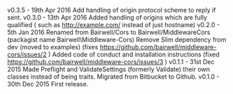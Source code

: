 v0.3.5 - 19th Apr 2016
         Add handling of origin protocol scheme to reply if sent.
v0.3.0 - 13th Apr 2016
         Added handling of origins which are fully qualified ( such as http://example.com/ instead of just hostname)
v0.2.0 - 5th Jan 2016
         Renamed from Bairwell/Cors to Bairwell/MiddlewareCors (packagist name Bairwell\Middleware-Cors)
         Remove Slim dependency from dev (moved to examples) (fixes https://github.com/bairwell/middleware-cors/issues/2 )
         Added code of conduct and installation instructions (fixed https://github.com/bairwell/middleware-cors/issues/3 )
v0.1.1 - 31st Dec 2015
         Made Preflight and ValidateSettings (formerly Validate) their own classes instead of being traits.
         Migrated from Bitbucket to Github.
v0.1.0 - 30th Dec 2015
         First release.
